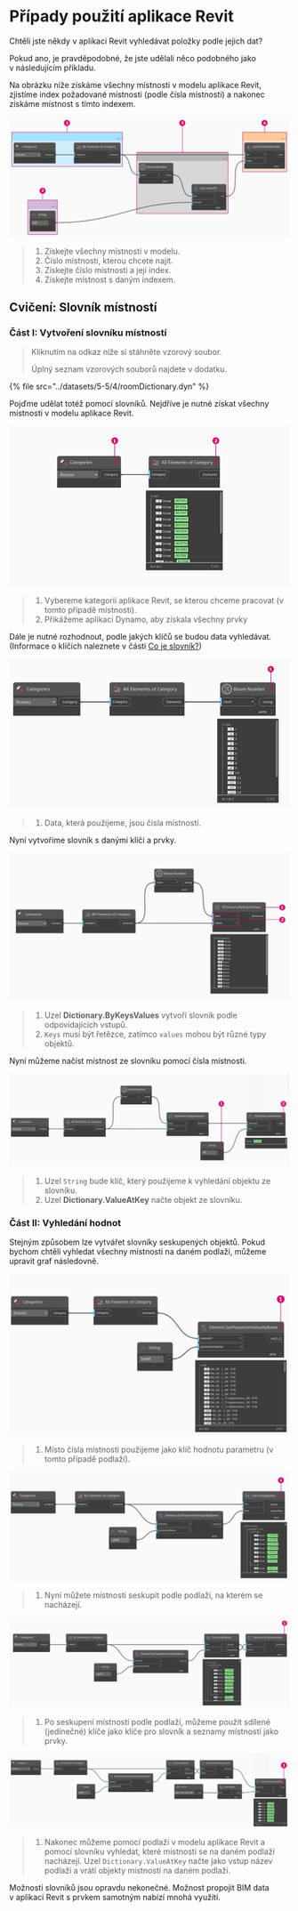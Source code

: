 # Případy použití aplikace Revit

Chtěli jste někdy v aplikaci Revit vyhledávat položky podle jejich dat?

Pokud ano, je pravděpodobné, že jste udělali něco podobného jako v následujícím příkladu.

Na obrázku níže získáme všechny místnosti v modelu aplikace Revit, zjistíme index požadované místnosti (podle čísla místnosti) a nakonec získáme místnost s tímto indexem.

![](../images/5-5/4/dictionary-collectroominrevitmodel.jpg)

> 1. Získejte všechny místnosti v modelu.
> 2. Číslo místnosti, kterou chcete najít.
> 3. Získejte číslo místnosti a její index.
> 4. Získejte místnost s daným indexem.

## Cvičení: Slovník místností

### Část I: Vytvoření slovníku místností

> Kliknutím na odkaz níže si stáhněte vzorový soubor.
>
> Úplný seznam vzorových souborů najdete v dodatku.

{% file src="../datasets/5-5/4/roomDictionary.dyn" %}

Pojďme udělat totéž pomocí slovníků. Nejdříve je nutné získat všechny místnosti v modelu aplikace Revit.

![](../images/5-5/4/dictionary-exerciseI-01.jpg)

> 1. Vybereme kategorii aplikace Revit, se kterou chceme pracovat (v tomto případě místnosti).
> 2. Přikážeme aplikaci Dynamo, aby získala všechny prvky

Dále je nutné rozhodnout, podle jakých klíčů se budou data vyhledávat. (Informace o klíčích naleznete v části [Co je slovník?](1-what-is-a-dictionary.md))

![](../images/5-5/4/dictionary-exerciseI-02.jpg)

> 1. Data, která použijeme, jsou čísla místností.

Nyní vytvoříme slovník s danými klíči a prvky.

![](../images/5-5/4/dictionary-exerciseI-03.jpg)

> 1. Uzel **Dictionary.ByKeysValues** vytvoří slovník podle odpovídajících vstupů.
> 2. `Keys` musí být řetězce, zatímco `values` mohou být různé typy objektů.

Nyní můžeme načíst místnost ze slovníku pomocí čísla místnosti.

![](../images/5-5/4/dictionary-exerciseI-04.jpg)

> 1. Uzel `String` bude klíč, který použijeme k vyhledání objektu ze slovníku.
> 2. Uzel **Dictionary.ValueAtKey** načte objekt ze slovníku.

### Část II: Vyhledání hodnot

Stejným způsobem lze vytvářet slovníky seskupených objektů. Pokud bychom chtěli vyhledat všechny místnosti na daném podlaží, můžeme upravit graf následovně.

![](../images/5-5/4/dictionary-exerciseII-01.jpg)

> 1. Místo čísla místnosti použijeme jako klíč hodnotu parametru (v tomto případě podlaží).

![](../images/5-5/4/dictionary-exerciseII-02.jpg)

> 1. Nyní můžete místnosti seskupit podle podlaží, na kterém se nacházejí.

![](../images/5-5/4/dictionary-exerciseII-03.jpg)

> 1. Po seskupení místností podle podlaží, můžeme použít sdílené (jedinečné) klíče jako klíče pro slovník a seznamy místností jako prvky.

![](../images/5-5/4/dictionary-exerciseII-04.jpg)

> 1. Nakonec můžeme pomocí podlaží v modelu aplikace Revit a pomocí slovníku vyhledat, které místnosti se na daném podlaží nacházejí. Uzel `Dictionary.ValueAtKey` načte jako vstup název podlaží a vrátí objekty místností na daném podlaží.

Možnosti slovníků jsou opravdu nekonečné. Možnost propojit BIM data v aplikaci Revit s prvkem samotným nabízí mnohá využití.

